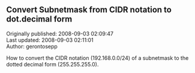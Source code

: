## Convert Subnetmask from CIDR notation to dot.decimal form  
Originally published: 2008-09-03 02:09:47  
Last updated: 2008-09-03 02:11:01  
Author: gerontosepp   
  
How to convert the CIDR notation (192.168.0.0/24) of a subnetmask to the dotted decimal form (255.255.255.0).